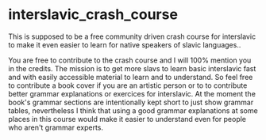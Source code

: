 # interslavic_crash_course
This is supposed to be a free community driven crash course for interslavic to make it even easier to learn for native speakers of slavic languages..

You are free to contribute to the crash course and I will 100% mention you in the credits. The mission is to get more slavs to learn basic interslavic fast and with easily accessible material to learn and to understand. So feel free to contribute a book cover if you are an artistic person or to to contribute better grammar explanations or exercices for interslavic. At the moment the book's grammar sections are intentionally kept short to just show grammar tables, nevertheless I think that using a good grammar explanations at some places in this course would make it easier to understand even for people who aren't grammar experts.
